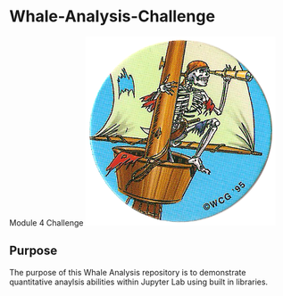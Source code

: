 # Whale-Analysis-Challenge
Module 4 Challenge
![](Images\13-Skeleton-pirate-lookout.png)


## Purpose

The purpose of this Whale Analysis repository is to demonstrate quantitative anaylsis abilities within Jupyter Lab using built in libraries. 
